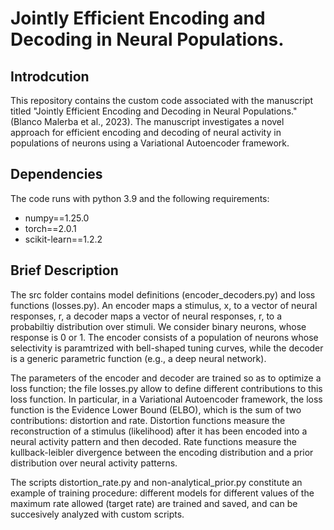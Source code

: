 # Jointly Efficient Encoding and Decoding in Neural Populations.
## Introdcution
This repository contains the custom code associated with the manuscript titled "Jointly Efficient Encoding and Decoding in Neural Populations." (Blanco Malerba et al., 2023).
The manuscript investigates a novel approach for efficient encoding and decoding of neural activity in populations of neurons using a Variational Autoencoder framework.

## Dependencies

The code runs with python 3.9 and the following requirements:
* numpy==1.25.0
* torch==2.0.1
* scikit-learn==1.2.2

## Brief Description

The src folder contains model definitions (encoder_decoders.py) and loss functions (losses.py).
An encoder maps a stimulus, x, to a vector of neural responses, r, a decoder maps a vector of neural responses, r, to a probabiltiy distribution over stimuli.
We consider binary neurons, whose response is 0 or 1.
The encoder consists of a population of neurons whose selectivity is paramtrized with bell-shaped tuning curves, while the decoder is a generic parametric function (e.g., a deep neural network).

The parameters of the encoder and decoder are trained so as to optimize a loss function; the file losses.py allow to define different contributions to this loss function.
In particular, in a Variational Autoencoder framework, the loss function is the Evidence Lower Bound (ELBO), which is the sum of two contributions: distortion and rate.
Distortion functions measure the reconstruction of a stimulus (likelihood) after it has been encoded into a neural activity pattern and then decoded.
Rate functions measure the kullback-leibler divergence between the encoding distribution and a prior distribution over neural activity patterns.

The scripts distortion_rate.py and non-analytical_prior.py constitute an example of training procedure: different models for different values of the maximum rate allowed (target rate) are trained and saved, and can be succesively analyzed with custom scripts.



